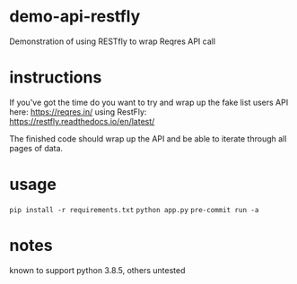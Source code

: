 # demo-api-restfly
Demonstration of using RESTfly to wrap Reqres API call

# instructions
If you've got the time do you want to try and wrap up the fake list users API here: https://reqres.in/ using RestFly: https://restfly.readthedocs.io/en/latest/

The finished code should wrap up the API and be able to iterate through all pages of data.

# usage
`pip install -r requirements.txt`
`python app.py`
`pre-commit run -a`

# notes
known to support python 3.8.5, others untested
